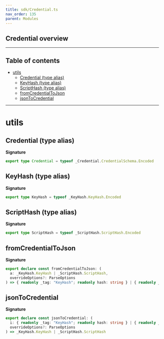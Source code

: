 ```yaml
---
title: sdk/Credential.ts
nav_order: 135
parent: Modules
---
```


## Credential overview

---

<h2 class="text-delta">Table of contents</h2>

- [utils](#utils)
  - [Credential (type alias)](#credential-type-alias)
  - [KeyHash (type alias)](#keyhash-type-alias)
  - [ScriptHash (type alias)](#scripthash-type-alias)
  - [fromCredentialToJson](#fromcredentialtojson)
  - [jsonToCredential](#jsontocredential)

---

# utils

## Credential (type alias)

**Signature**

```ts
export type Credential = typeof _Credential.CredentialSchema.Encoded
```

## KeyHash (type alias)

**Signature**

```ts
export type KeyHash = typeof _KeyHash.KeyHash.Encoded
```

## ScriptHash (type alias)

**Signature**

```ts
export type ScriptHash = typeof _ScriptHash.ScriptHash.Encoded
```

## fromCredentialToJson

**Signature**

```ts
export declare const fromCredentialToJson: (
  a: _KeyHash.KeyHash | _ScriptHash.ScriptHash,
  overrideOptions?: ParseOptions
) => { readonly _tag: "KeyHash"; readonly hash: string } | { readonly _tag: "ScriptHash"; readonly hash: string }
```

## jsonToCredential

**Signature**

```ts
export declare const jsonToCredential: (
  i: { readonly _tag: "KeyHash"; readonly hash: string } | { readonly _tag: "ScriptHash"; readonly hash: string },
  overrideOptions?: ParseOptions
) => _KeyHash.KeyHash | _ScriptHash.ScriptHash
```
